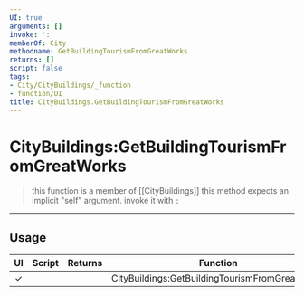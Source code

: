 ```yaml
---
UI: true
arguments: []
invoke: ':'
memberOf: City
methodname: GetBuildingTourismFromGreatWorks
returns: []
script: false
tags:
- City/CityBuildings/_function
- function/UI
title: CityBuildings.GetBuildingTourismFromGreatWorks
---
```

# CityBuildings:GetBuildingTourismFromGreatWorks
> this function is a member of [[CityBuildings]]
> this method expects an implicit "self" argument. invoke it with `:`
-----
## Usage
|  UI | Script | Returns | Function | Arguments |
|:---:|:------:|-------:|:--------:|:---------|
|✓| ||CityBuildings:GetBuildingTourismFromGreatWorks||
